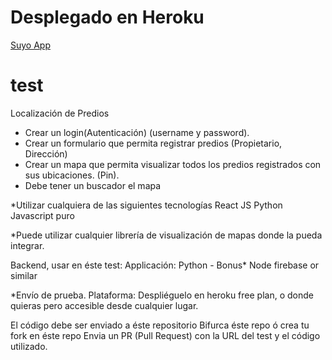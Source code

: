 # Desplegado en Heroku
[Suyo App](https://cryptic-shore-47783.herokuapp.com/)

# test

Localización de Predios

- Crear un login(Autenticación) (username y password).
- Crear un formulario que permita registrar predios (Propietario, Dirección)
- Crear un mapa que permita visualizar todos los predios registrados con sus ubicaciones. (Pin).
- Debe tener un buscador el mapa

*Utilizar cualquiera de las siguientes tecnologías
React JS
Python
Javascript puro

*Puede utilizar cualquier librería de visualización de mapas donde la pueda integrar.


Backend, usar en éste test:
Applicación:
Python - Bonus*
Node
firebase or similar

*Envío de prueba.
Plataforma:
Despliéguelo en heroku free plan, o donde quieras pero accesible desde cualquier lugar.

El código debe ser enviado a éste repositorio
Bifurca éste repo ó crea tu fork en éste repo
Envia un PR (Pull Request) con la URL del test y el código utilizado.
